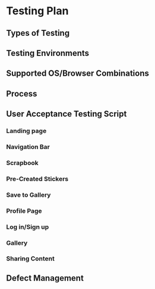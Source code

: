 # Testing Plan

## Types of Testing

## Testing Environments

## Supported OS/Browser Combinations

## Process

## User Acceptance Testing Script

### Landing page

### Navigation Bar

### Scrapbook

### Pre-Created Stickers

### Save to Gallery

### Profile Page

### Log in/Sign up

### Gallery

### Sharing Content

## Defect Management
